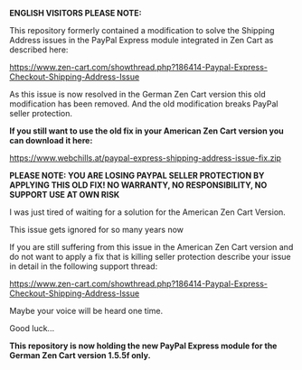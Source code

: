 **ENGLISH VISITORS PLEASE NOTE:**

This repository formerly contained a modification to solve the Shipping Address issues in the PayPal Express module integrated in Zen Cart as described here: 

https://www.zen-cart.com/showthread.php?186414-Paypal-Express-Checkout-Shipping-Address-Issue

As this issue is now resolved in the German Zen Cart version this old modification has been removed.
And the old modification breaks PayPal seller protection.

**If you still want to use the old fix in your American Zen Cart version you can download it here:**

https://www.webchills.at/paypal-express-shipping-address-issue-fix.zip

**PLEASE NOTE:
YOU ARE LOSING PAYPAL SELLER PROTECTION BY APPLYING THIS OLD FIX!
NO WARRANTY, NO RESPONSIBILITY, NO SUPPORT
USE AT OWN RISK**

I was just tired of waiting for a solution for the American Zen Cart Version.

This issue gets ignored for so many years now

If you are still suffering from this issue in the American Zen Cart version and do not want to apply a fix that is killing seller protection describe your issue in detail in the following support thread:

https://www.zen-cart.com/showthread.php?186414-Paypal-Express-Checkout-Shipping-Address-Issue

Maybe your voice will be heard one time.

Good luck...

**This repository is now holding the new PayPal Express module for the German Zen Cart version 1.5.5f only.**

